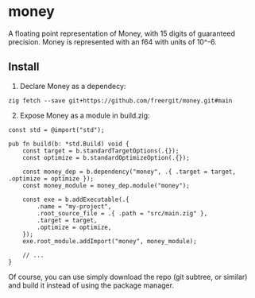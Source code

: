 # money
A floating point representation of Money, with 15 digits of guaranteed precision. Money is represented with an f64 with units of 10^-6.

## Install
1. Declare Money as a dependecy:
```console
zig fetch --save git+https://github.com/freergit/money.git#main
```

2. Expose Money as a module in build.zig:
```zig
const std = @import("std");

pub fn build(b: *std.Build) void {
    const target = b.standardTargetOptions(.{});
    const optimize = b.standardOptimizeOption(.{});

    const money_dep = b.dependency("money", .{ .target = target, .optimize = optimize });
    const money_module = money_dep.module("money");

    const exe = b.addExecutable(.{
        .name = "my-project",
        .root_source_file = .{ .path = "src/main.zig" },
        .target = target,
        .optimize = optimize,
    });
    exe.root_module.addImport("money", money_module);
    
    // ...
}
```

Of course, you can use simply download the repo (git subtree, or similar) and build it instead of using the package manager.